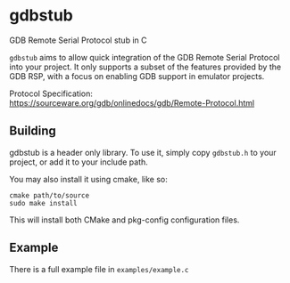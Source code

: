 
# gdbstub

GDB Remote Serial Protocol stub in C

`gdbstub` aims to allow quick integration of the GDB Remote Serial Protocol into your project.
It only supports a subset of the features provided by the GDB RSP, with a focus on enabling GDB
support in emulator projects.

Protocol Specification:
https://sourceware.org/gdb/onlinedocs/gdb/Remote-Protocol.html

## Building

gdbstub is a header only library. To use it, simply copy `gdbstub.h` to your project, or add it to your include path.

You may also install it using cmake, like so:

```
cmake path/to/source
sudo make install
```

This will install both CMake and pkg-config configuration files.

## Example

There is a full example file in `examples/example.c`
